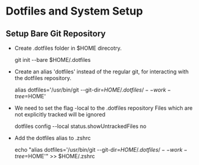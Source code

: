 # Dotfiles and System Setup

## Setup Bare Git Repository

* Create .dotfiles folder in $HOME direcotry.

    git init --bare $HOME/.dotfiles

* Create an alias 'dotfiles' instead of the regular git,
  for interacting with the dotfiles repository.

    alias dotfiles='/usr/bin/git --git-dir=$HOME/.dotfiles/ --work-tree=$HOME'

* We need to set the flag -local to the .dotfiles repository
  Files which are not explicitly tracked will be ignored

    dotfiles config --local status.showUntrackedFiles no

* Add the dotfiles alias to .zshrc

    echo "alias dotfiles='/usr/bin/git --git-dir=$HOME/.dotfiles/ --work-tree=$HOME'" >> $HOME/.zshrc

